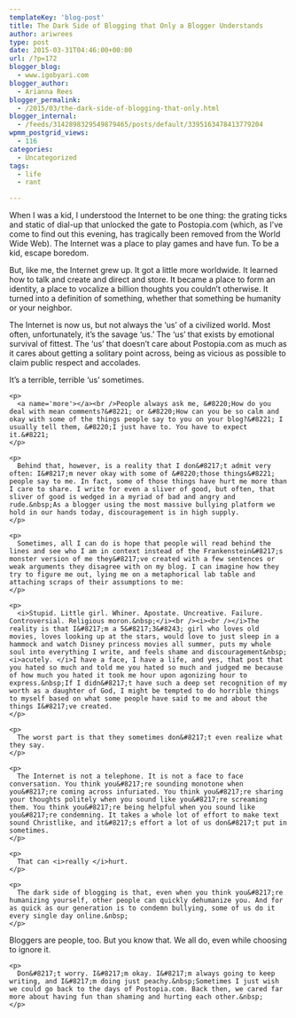 ```yaml
---
templateKey: 'blog-post'
title: The Dark Side of Blogging that Only a Blogger Understands
author: ariwrees
type: post
date: 2015-03-31T04:46:00+00:00
url: /?p=172
blogger_blog:
  - www.igobyari.com
blogger_author:
  - Arianna Rees
blogger_permalink:
  - /2015/03/the-dark-side-of-blogging-that-only.html
blogger_internal:
  - /feeds/3142898329549879465/posts/default/3395163478413779204
wpmm_postgrid_views:
  - 116
categories:
  - Uncategorized
tags:
  - life
  - rant

---
```

<div dir="ltr" style="text-align: left;">
  When I was a kid, I understood the Internet to be one thing: the grating ticks and static of dial-up that unlocked the gate to Postopia.com (which, as I&#8217;ve come to find out this evening, has tragically been removed from the World Wide Web). The Internet was a place to play games and have fun. To be a kid, escape boredom.</p> 
  
  <p>
    But, like me, the Internet grew up. It got a little more worldwide. It learned how to talk and create and direct and store. It became a place to form an identity, a place to vocalize a billion thoughts you couldn&#8217;t otherwise. It turned into a definition of something, whether that something be humanity or your neighbor.
  </p>
  
  <p>
    The Internet is now us, but not always the &#8216;us&#8217; of a civilized world. Most often, unfortunately, it&#8217;s the savage &#8216;us.&#8217; The &#8216;us&#8217; that exists by emotional survival of fittest. The &#8216;us&#8217; that doesn&#8217;t care about Postopia.com as much as it cares about getting a solitary point across, being as vicious as possible to claim public respect and accolades.
  </p>
  
  <div>
  </div>
  
  <div>
    It&#8217;s a terrible, terrible &#8216;us&#8217; sometimes.</p> 
    
    <p>
      <a name='more'></a><br />People always ask me, &#8220;How do you deal with mean comments?&#8221; or &#8220;How can you be so calm and okay with some of the things people say to you on your blog?&#8221; I usually tell them, &#8220;I just have to. You have to expect it.&#8221;
    </p>
    
    <p>
      Behind that, however, is a reality that I don&#8217;t admit very often: I&#8217;m never okay with some of &#8220;those things&#8221; people say to me. In fact, some of those things have hurt me more than I care to share. I write for even a sliver of good, but often, that sliver of good is wedged in a myriad of bad and angry and rude.&nbsp;As a blogger using the most massive bullying platform we hold in our hands today, discouragement is in high supply.
    </p>
    
    <p>
      Sometimes, all I can do is hope that people will read behind the lines and see who I am in context instead of the Frankenstein&#8217;s monster version of me they&#8217;ve created with a few sentences or weak arguments they disagree with on my blog. I can imagine how they try to figure me out, lying me on a metaphorical lab table and attaching scraps of their assumptions to me:
    </p>
    
    <p>
      <i>Stupid. Little girl. Whiner. Apostate. Uncreative. Failure. Controversial. Religious moron.&nbsp;</i><br /><i><br /></i>The reality is that I&#8217;m a 5&#8217;3&#8243; girl who loves old movies, loves looking up at the stars, would love to just sleep in a hammock and watch Disney princess movies all summer, puts my whole soul into everything I write, and feels shame and discouragement&nbsp;<i>acutely. </i>I have a face, I have a life, and yes, that post that you hated so much and told me you hated so much and judged me because of how much you hated it took me hour upon agonizing hour to express.&nbsp;If I didn&#8217;t have such a deep set recognition of my worth as a daughter of God, I might be tempted to do horrible things to myself based on what some people have said to me and about the things I&#8217;ve created.
    </p>
    
    <p>
      The worst part is that they sometimes don&#8217;t even realize what they say.
    </p>
    
    <p>
      The Internet is not a telephone. It is not a face to face conversation. You think you&#8217;re sounding monotone when you&#8217;re coming across infuriated. You think you&#8217;re sharing your thoughts politely when you sound like you&#8217;re screaming them. You think you&#8217;re being helpful when you sound like you&#8217;re condemning. It takes a whole lot of effort to make text sound Christlike, and it&#8217;s effort a lot of us don&#8217;t put in sometimes.
    </p>
    
    <p>
      That can <i>really </i>hurt.
    </p>
    
    <p>
      The dark side of blogging is that, even when you think you&#8217;re humanizing yourself, other people can quickly dehumanize you. And for as quick as our generation is to condemn bullying, some of us do it every single day online.&nbsp;
    </p>
  </div>
  
  <div>
  </div>
  
  <div>
    Bloggers are people, too. But you know that. We all do, even while choosing to ignore it.</p> 
    
    <p>
      Don&#8217;t worry. I&#8217;m okay. I&#8217;m always going to keep writing, and I&#8217;m doing just peachy.&nbsp;Sometimes I just wish we could go back to the days of Postopia.com. Back then, we cared far more about having fun than shaming and hurting each other.&nbsp;
    </p>
  </div>
</div>
